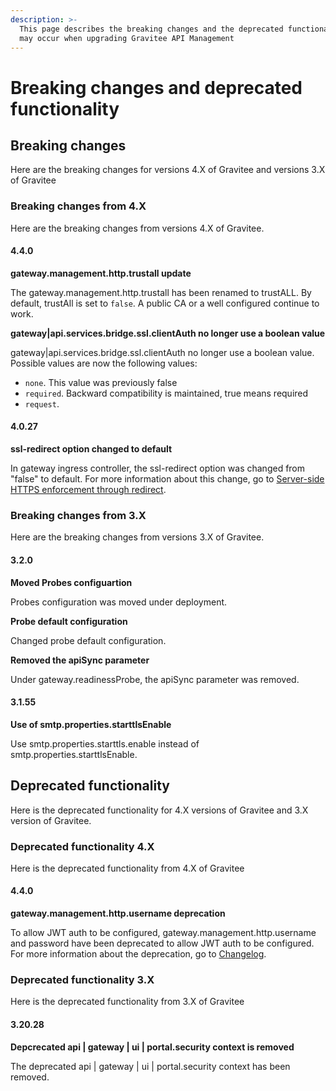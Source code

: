 ```yaml
---
description: >-
  This page describes the breaking changes and the deprecated functionality that
  may occur when upgrading Gravitee API Management
---
```


# Breaking changes and deprecated functionality

## Breaking changes

Here are the breaking changes for versions 4.X of Gravitee and versions 3.X of Gravitee

### Breaking changes from 4.X

Here are the breaking changes from versions 4.X of Gravitee.&#x20;

#### 4.4.0

**gateway.management.http.trustall update**

The gateway.management.http.trustall has been renamed to trustALL. By default, trustAll is set to `false`. A public CA or a well configured continue to work.&#x20;

**gateway|api.services.bridge.ssl.clientAuth no longer use a boolean value**

gateway|api.services.bridge.ssl.clientAuth no longer use a boolean value. Possible values are now the following values:

* `none`. This value was previously false
* `required`. Backward compatibility is maintained, true means required
* `request`.

#### 4.0.27

**ssl-redirect option changed to default**

In gateway ingress controller, the ssl-redirect option was changed from "false" to default. For more information about this change, go to [Server-side HTTPS enforcement through redirect](https://kubernetes.github.io/ingress-nginx/user-guide/nginx-configuration/annotations/#server-side-https-enforcement-through-redirect).

### Breaking changes from 3.X

Here are the breaking changes from versions 3.X of Gravitee.

#### 3.2.0

**Moved Probes configuartion**

Probes configuration was moved under deployment.

**Probe default configuration**

Changed probe default configuration.

**Removed the apiSync parameter**

Under gateway.readinessProbe, the apiSync parameter was removed.

#### 3.1.55

**Use of smtp.properties.starttlsEnable**

Use smtp.properties.starttls.enable instead of smtp.properties.starttlsEnable.

## Deprecated functionality

Here is the deprecated functionality for 4.X versions of Gravitee and 3.X version of Gravitee.

### Deprecated functionality 4.X

Here is the deprecated functionality from 4.X of Gravitee

#### 4.4.0

**gateway.management.http.username deprecation**

To allow JWT auth to be configured, gateway.management.http.username and password have been deprecated to allow JWT auth to be configured. For more information about the deprecation, go to [Changelog](https://github.com/gravitee-io/gravitee-api-management/blob/master/helm/CHANGELOG.md).

### Deprecated functionality 3.X

Here is the deprecated functionality from 3.X of Gravitee

#### 3.20.28

**Depcrecated api | gateway | ui | portal.security context is removed**

The deprecated api | gateway | ui | portal.security context has been removed.
